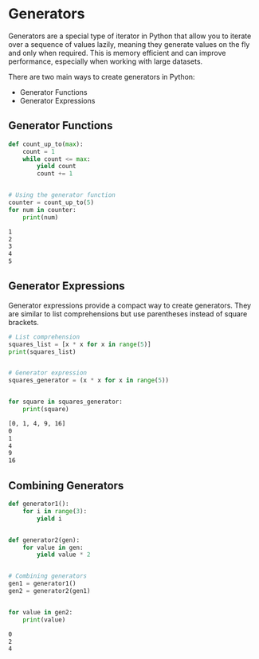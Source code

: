 # Generators

Generators are a special type of iterator in Python that allow you to iterate over a sequence of values lazily, meaning they generate values on the fly and only when required. This is memory efficient and can improve performance, especially when working with large datasets.

There are two main ways to create generators in Python:

- Generator Functions
- Generator Expressions

## Generator Functions

```py
def count_up_to(max):
    count = 1
    while count <= max:
        yield count
        count += 1


# Using the generator function
counter = count_up_to(5)
for num in counter:
    print(num)
```

```sh
1
2
3
4
5
```

## Generator Expressions

Generator expressions provide a compact way to create generators. They are similar to list comprehensions but use parentheses instead of square brackets.

```py
# List comprehension
squares_list = [x * x for x in range(5)]
print(squares_list)


# Generator expression
squares_generator = (x * x for x in range(5))


for square in squares_generator:
    print(square)
```

```sh
[0, 1, 4, 9, 16]
0
1
4
9
16
```

## Combining Generators

```py
def generator1():
    for i in range(3):
        yield i


def generator2(gen):
    for value in gen:
        yield value * 2


# Combining generators
gen1 = generator1()
gen2 = generator2(gen1)


for value in gen2:
    print(value)
```

```sh
0
2
4
```
